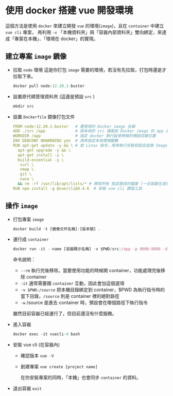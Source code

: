# 使用 docker 搭建 vue 開發環境
這個方法是使用 `docker` 來建立開發 `vue` 的環境(`image`)，且在 `container` 中建立 `vue cli` 專案，
再利用 `-v` 「本機資料夾」與「容器內部資料夾」雙向綁定，來達成「專案在本機」、「環境在 docker」的實現。

## 建立專案 `image` 鏡像

- 拉取 `node` 環境
  這是你打包 `image` 需要的環境，若沒有先拉取，打包時還是才拉取下來。

  ```js
  docker pull node:12.20.1-buster
  ```

- 設置原代碼管理資料夾 (這邊是預設 `src` )

  ```js
  mkdir src
  ```

- 設置 `Dockerfile` 鏡像打包文件

  ```yml
  FROM node:12.20.1-buster   # 要使用的 Docker image 名稱
  ADD ./src /app             # 將本地的 src 複製到 Docker image 的 app 資料夾之下
  WORKDIR /app               # 指定 docker 執行起來時候的預設目錄位置
  ENV DEBCONF NOWARNING yes  # 用來設定本地環境變數
  RUN apt-get update -y && \ # 放 Linux 指令，用來執行安裝和設定這個 Image 需要的東西
    apt-get upgrade -y && \
    apt-get install -y \
    build-essential -y \
     curl \
     nmap \
     git \
     nano \
    && rm -rf /var/lib/apt/lists/* # 移除所有 指定路徑的檔案 (一旦容器生成後，就移除)
  RUN npm install -g @vue/cli@4.4.6  # 安裝 vue cli 開發工具
  ```

## 操作 `image`

- 打包專案 `image`

  ```js
  docker build -t [鏡像文件名稱]:[版本號] .
  ```

- 運行成 `container`

  ```js
  docker run -it --name [容器顯示名稱] -v $PWD/src:/app -p 8080:8080 -d [版本名稱]:[版號]
  ```
  命令說明：
  - `--rm` 執行完後移除。當要使用功能的時候開 container，功能處理完後移除 container
  - `-it` 通常需要跟 `container` 互動，因此會加這個選項
  - `-v $PWD:/source` 把本機目錄綁定到 container，$PWD 為執行指令時的當下目錄，`/source` 則是 container 裡的絕對路徑
  - `-w` /source 是進去 container 時，預設會在哪個路徑下執行指令

  雖然目前容器已經運行了，但目前還沒有什麼服務。

- 進入容器

  ```js
  docker exec -it vuecli-4 bash
  ```

- 安裝 vue cli (在容器內)

  - 確認版本 `vue -V`

  - 創建專案 `vue create [project name]`

    在你安裝專案的同時，「本機」也會同步 `container` 的資料。

- 退出容器 `exit`
